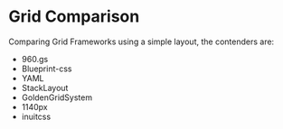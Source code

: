 Grid Comparison
==

Comparing Grid Frameworks using a simple layout, the contenders are:
- 960.gs
- Blueprint-css
- YAML
- StackLayout
- GoldenGridSystem
- 1140px
- inuitcss